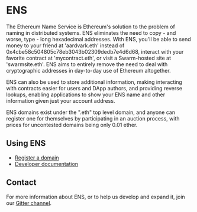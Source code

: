 # ENS

The Ethereum Name Service is Ethereum's solution to the problem of naming in distributed systems. ENS eliminates the need to copy - and worse, type - long hexadecimal addresses. With ENS, you'll be able to send money to your friend at 'aardvark.eth' instead of 0x4cbe58c504805c78eb3043b02309dedb7e4d6d68, interact with your favorite contract at 'mycontract.eth', or visit a Swarm-hosted site at 'swarmsite.eth'. ENS aims to entirely remove the need to deal with cryptographic addresses in day-to-day use of Ethereum altogether.

ENS can also be used to store additional information, making interacting with contracts easier for users and DApp authors, and providing reverse lookups, enabling applications to show your ENS name and other information given just your account address.

ENS domains exist under the ".eth" top level domain, and anyone can register one for themselves by participating in an auction process, with prices for uncontested domains being only 0.01 ether.

## Using ENS

 - [Register a domain](http://registrar.ens.domains/)
 - [Developer documentation](http://docs.ens.domains/)
 
## Contact

 For more information about ENS, or to help us develop and expand it, join our [Gitter channel](https://gitter.im/ethereum/go-ethereum/name-registry).
